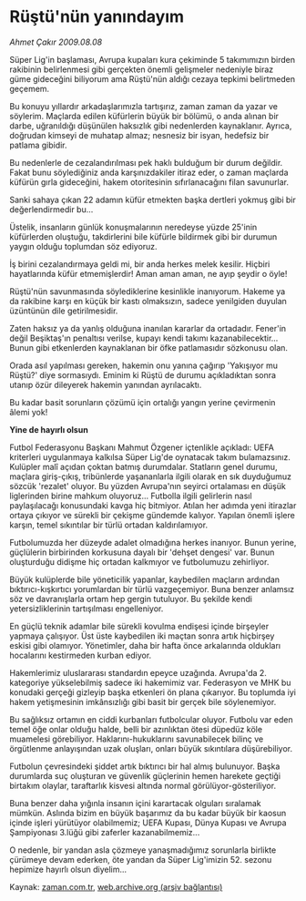 # Rüştü'nün yanındayım

*Ahmet Çakır 2009.08.08*

<tr><td class="metin" colspan="2" style="padding-top: 20px; padding-left: 5px; padding-right: 10px;">Süper Lig'in başlaması, Avrupa kupaları kura çekiminde 5 takımımızın birden rakibinin belirlenmesi gibi gerçekten önemli gelişmeler nedeniyle biraz güme gideceğini biliyorum ama Rüştü'nün aldığı cezaya tepkimi belirtmeden geçemem.</td></tr><tr><td class="metin" colspan="2" style="padding-top: 20px; padding-left: 5px; padding-right: 10px;"><p>Bu konuyu yıllardır arkadaşlarımızla tartışırız, zaman zaman da yazar ve söylerim. Maçlarda edilen küfürlerin büyük bir bölümü, o anda alınan bir darbe, uğranıldığı düşünülen haksızlık gibi nedenlerden kaynaklanır. Ayrıca, doğrudan kimseyi de muhatap almaz; nesnesiz bir isyan, hedefsiz bir patlama gibidir.
<p>Bu nedenlerle de cezalandırılması pek haklı bulduğum bir durum değildir. Fakat bunu söylediğiniz anda karşınızdakiler itiraz eder, o zaman maçlarda küfürün gırla gideceğini, hakem otoritesinin sıfırlanacağını filan savunurlar.
<p>Sanki sahaya çıkan 22 adamın küfür etmekten başka dertleri yokmuş gibi bir değerlendirmedir bu...
<p>Üstelik, insanların günlük konuşmalarının neredeyse yüzde 25'inin küfürlerden oluştuğu, takdirlerini bile küfürle bildirmek gibi bir durumun yaygın olduğu toplumdan söz ediyoruz.
<p>İş birini cezalandırmaya geldi mi, bir anda herkes melek kesilir. Hiçbiri hayatlarında küfür etmemişlerdir! Aman aman aman, ne ayıp şeydir o öyle!
<p>Rüştü'nün savunmasında söylediklerine kesinlikle inanıyorum. Hakeme ya da rakibine karşı en küçük bir kastı olmaksızın, sadece yenilgiden duyulan üzüntünün dile getirilmesidir.
<p>Zaten haksız ya da yanlış olduğuna inanılan kararlar da ortadadır. Fener'in değil Beşiktaş'ın penaltısı verilse, kupayı kendi takımı kazanabilecektir... Bunun gibi etkenlerden kaynaklanan bir öfke patlamasıdır sözkonusu olan.
<p>Orada asıl yapılması gereken, hakemin onu yanına çağırıp 'Yakışıyor mu Rüştü?' diye sormasıydı. Eminim ki Rüştü de durumu açıkladıktan sonra utanıp özür dileyerek hakemin yanından ayrılacaktı.
<p>Bu kadar basit sorunların çözümü için ortalığı yangın yerine çevirmenin âlemi yok!
<p><b>Yine de hayırlı olsun </b>
<p>Futbol Federasyonu Başkanı Mahmut Özgener içtenlikle açıkladı: UEFA kriterleri uygulanmaya kalkılsa Süper Lig'de oynatacak takım bulamazsınız. Kulüpler malî açıdan çoktan batmış durumdalar. Statların genel durumu, maçlara giriş-çıkış, tribünlerde yaşananlarla ilgili olarak en sık duyduğumuz sözcük 'rezalet' oluyor. Bu yüzden Avrupa'nın seyirci ortalaması en düşük liglerinden birine mahkum oluyoruz... Futbolla ilgili gelirlerin nasıl paylaşılacağı konusundaki kavga hiç bitmiyor. Atılan her adımda yeni itirazlar ortaya çıkıyor ve sürekli bir çekişme gündemde kalıyor. Yapılan önemli işlere karşın, temel sıkıntılar bir türlü ortadan kaldırılamıyor.
<p>Futbolumuzda her düzeyde adalet olmadığına herkes inanıyor. Bunun yerine, güçlülerin birbirinden korkusuna dayalı bir 'dehşet dengesi' var. Bunun oluşturduğu didişme hiç ortadan kalkmıyor ve futbolumuzu zehirliyor.
<p>Büyük kulüplerde bile yöneticilik yapanlar, kaybedilen maçların ardından bıktırıcı-kışkırtıcı yorumlardan bir türlü vazgeçemiyor. Buna benzer anlamsız söz ve davranışlarla ortam hep gergin tutuluyor. Bu şekilde kendi yetersizliklerinin tartışılması engelleniyor.
<p>En güçlü teknik adamlar bile sürekli kovulma endişesi içinde birşeyler yapmaya çalışıyor. Üst üste kaybedilen iki maçtan sonra artık hiçbirşey eskisi gibi olamıyor. Yönetimler, daha bir hafta önce arkalarında oldukları hocalarını kestirmeden kurban ediyor.
<p>Hakemlerimiz uluslararası standardın epeyce uzağında. Avrupa'da 2. kategoriye yükselebilmiş sadece iki hakemimiz var. Federasyon ve MHK bu konudaki gerçeği gizleyip başka etkenleri ön plana çıkarıyor. Bu toplumda iyi hakem yetişmesinin imkânsızlığı gibi basit bir gerçek bile söylenemiyor.
<p>Bu sağlıksız ortamın en ciddi kurbanları futbolcular oluyor. Futbolu var eden temel öğe onlar olduğu halde, belli bir azınlıktan ötesi düpedüz köle muamelesi görebiliyor. Haklarını-hukuklarını savunabilecek bilinç ve örgütlenme anlayışından uzak oluşları, onları büyük sıkıntılara düşürebiliyor. 
<p>Futbolun çevresindeki şiddet artık bıktırıcı bir hal almış bulunuyor. Başka durumlarda suç oluşturan ve güvenlik güçlerinin hemen harekete geçtiği birtakım olaylar, taraftarlık kisvesi altında normal görülüyor-gösteriliyor.
<p>Buna benzer daha yığınla insanın içini karartacak olguları sıralamak mümkün. Aslında bizim en büyük başarımız da bu kadar büyük bir kaosun içinde işleri yürütüyor olabilmemiz; UEFA Kupası, Dünya Kupası ve Avrupa Şampiyonası 3.lüğü gibi zaferler kazanabilmemiz...
<p>O nedenle, bir yandan asla çözmeye yanaşmadığımız sorunlarla birlikte çürümeye devam ederken, öte yandan da Süper Lig'imizin 52. sezonu hepimize hayırlı olsun diyelim...<br/></p></p></p></p></p></p></p></p></p></p></p></p></p></p></p></p></p></p></p></td></tr>

Kaynak: [zaman.com.tr](http://zaman.com.tr/yazar.do?yazino=878269), [web.archive.org (arşiv bağlantısı)](http://web.archive.org/web/20090817224420/http://www.zaman.com.tr:80/yazar.do?yazino=878269)

